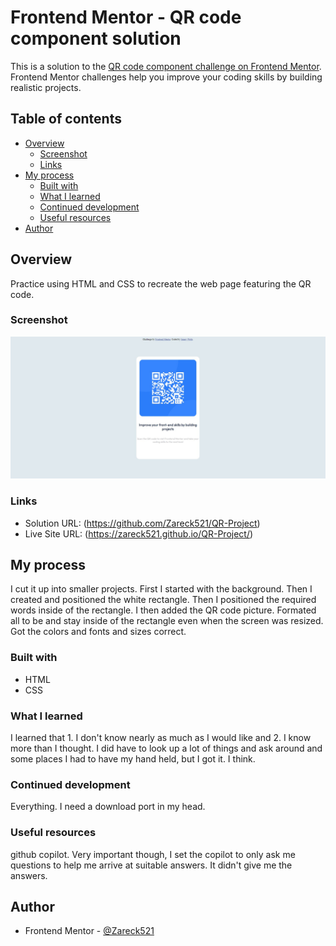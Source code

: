 # Frontend Mentor - QR code component solution

This is a solution to the [QR code component challenge on Frontend Mentor](https://www.frontendmentor.io/challenges/qr-code-component-iux_sIO_H). Frontend Mentor challenges help you improve your coding skills by building realistic projects. 

## Table of contents

- [Overview](#overview)
  - [Screenshot](#screenshot)
  - [Links](#links)
- [My process](#my-process)
  - [Built with](#built-with)
  - [What I learned](#what-i-learned)
  - [Continued development](#continued-development)
  - [Useful resources](#useful-resources)
- [Author](#author)

## Overview
Practice using HTML and CSS to recreate the web page featuring the QR code.

### Screenshot

![](.\images\Screenshot.jpg)


### Links

- Solution URL: (https://github.com/Zareck521/QR-Project)
- Live Site URL: (https://zareck521.github.io/QR-Project/)

## My process
I cut it up into smaller projects. First I started with the background. Then I created and positioned the white rectangle. Then I positioned the required words inside of the rectangle. I then added the QR code picture. Formated all to be and stay inside of the rectangle even when the screen was resized. Got the colors and fonts and sizes correct. 


### Built with

- HTML
- CSS


### What I learned

I learned that 1. I don't know nearly as much as I would like and 2. I know more than I thought. I did have to look up a lot of things and ask around and some places I had to have my hand held, but I got it. I think. 

### Continued development

Everything. I need a download port in my head. 

### Useful resources

github copilot. Very important though, I set the copilot to only ask me questions to help me arrive at suitable answers. It didn't give me the answers. 

## Author

- Frontend Mentor - [@Zareck521](https://www.frontendmentor.io/profile/Zareck521)


